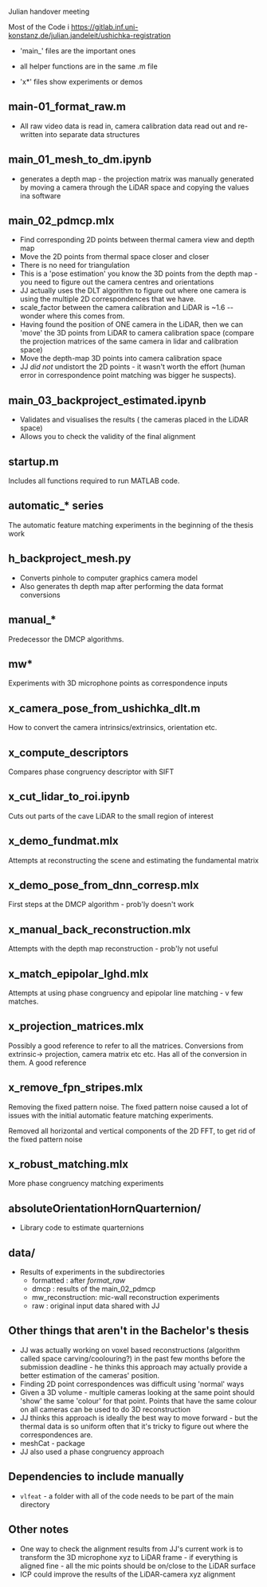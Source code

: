 Julian handover meeting 

Most of the Code i
https://gitlab.inf.uni-konstanz.de/julian.jandeleit/ushichka-registration

* 'main_' files are the important ones 
* all helper functions are in the same .m file

* 'x*' files show experiments or demos

## main-01_format_raw.m

* All raw video data is read in, camera calibration data read out and re-written into separate data structures

## main_01_mesh_to_dm.ipynb

* generates a depth map - the projection matrix was manually generated by moving a camera through the LiDAR space and copying the values ina software

## main_02_pdmcp.mlx

* Find corresponding 2D points between thermal camera view and depth map
* Move the 2D points from thermal space closer and closer 
* There is no need for triangulation
* This is a 'pose estimation' you know the 3D points from the depth map - you need to figure out the camera centres and orientations
* JJ actually uses the DLT algorithm to figure out where one camera is using the multiple 2D correspondences that we have.
* scale_factor between the camera calibration and LiDAR is ~1.6 -- wonder where this comes from. 
* Having found the position of ONE camera in the LiDAR, then we can 'move' the 3D points  from LiDAR to camera calibration space (compare the projection matrices of the same camera in lidar and calibration space)
* Move the depth-map 3D points into camera calibration space 
* JJ *did not* undistort the 2D points - it wasn't worth the effort (human error in correspondence point matching was bigger he suspects). 

## main_03_backproject_estimated.ipynb

* Validates and visualises the results ( the cameras placed in the LiDAR space)
* Allows you to check the validity of the final alignment 

## startup.m
Includes all functions required to run MATLAB code. 


## automatic_* series
The automatic feature matching experiments in the beginning of the thesis work 

## h_backproject_mesh.py
* Converts pinhole to computer graphics camera model 
* Also generates th depth map after performing the data format conversions

## manual_*
Predecessor the DMCP algorithms.

## mw* 
Experiments with 3D microphone points as correspondence inputs 

## x_camera_pose_from_ushichka_dlt.m
How to convert the camera intrinsics/extrinsics, orientation etc.

## x_compute_descriptors
Compares phase congruency descriptor with SIFT 

## x_cut_lidar_to_roi.ipynb
Cuts out parts of the cave LiDAR to the small region of interest 

## x_demo_fundmat.mlx
Attempts at reconstructing the scene and estimating the fundamental matrix

## x_demo_pose_from_dnn_corresp.mlx
First steps at the DMCP algorithm - prob'ly doesn't work 

## x_manual_back_reconstruction.mlx
Attempts with the depth map reconstruction - prob'ly not useful 

## x_match_epipolar_lghd.mlx
Attempts at using phase congruency and epipolar line matching - v few matches. 

## x_projection_matrices.mlx
Possibly a good reference to refer to all the matrices. Conversions from extrinsic-> projection, camera matrix etc etc. Has all of the conversion in them. A good reference 

## x_remove_fpn_stripes.mlx
Removing the fixed pattern noise. The fixed pattern noise  caused a lot of issues with the initial automatic feature matching experiments.

Removed all horizontal and vertical components of the 2D FFT, to get rid of the fixed pattern noise 

## x_robust_matching.mlx
More phase congruency matching experiments 

## absoluteOrientationHornQuarternion/
* Library code to estimate quarternions

## data/
* Results of experiments in the subdirectories 
	* formatted : after *format_raw*
	* dmcp : results of the main_02_pdmcp
	* mw_reconstruction: mic-wall reconstruction experiments
	* raw : original input data shared with JJ
## Other things that aren't in the Bachelor's thesis
* JJ was actually working on voxel based reconstructions (algorithm called space carving/coolouring?) in the past few months before the submission deadline - he thinks this approach may actually provide a better estimation of the cameras' position. 
* Finding 2D point correspondences was difficult using 'normal' ways 
* Given a 3D volume - multiple cameras looking at the same point should 'show' the same 'colour' for that point. Points that have the same colour on all cameras can be used to do 3D reconstruction 
* JJ thinks this approach is ideally the best way to move forward - but the thermal data is so uniform often that it's tricky to figure out where the correspondences are. 
* meshCat - package 
* JJ also used a phase congruency approach

## Dependencies to include manually 
* `vlfeat` - a folder with all of the code needs to be part of the main directory

## Other notes
* One way to check the alignment results from JJ's current work is to transform the 3D microphone xyz to LiDAR frame - if everything is aligned fine - all the mic points should be on/close to the LiDAR surface
* ICP could improve the results of the LiDAR-camera xyz alignment 
